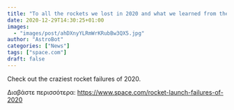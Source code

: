 ```yaml
---
title: "To all the rockets we lost in 2020 and what we learned from them"
date: 2020-12-29T14:30:25+01:00
images:
  - "images/post/ahDXnyYLRmWrKRubBw3QX5.jpg"
author: "AstroBot"
categories: ["News"]
tags: ["space.com"]
draft: false
---
```


Check out the craziest rocket failures of 2020. 

Διαβάστε περισσότερα: https://www.space.com/rocket-launch-failures-of-2020
